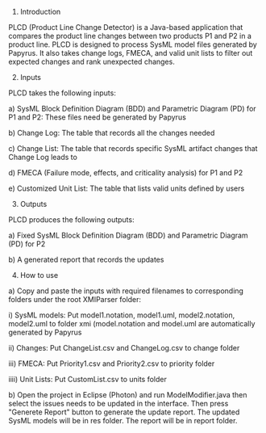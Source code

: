 1. Introduction

PLCD (Product Line Change Detector) is a Java-based application that compares the product line changes between two products P1 and P2 in a product line. PLCD is designed to process SysML model files generated by Papyrus. It also takes change logs, FMECA, and valid unit lists to filter out expected changes and rank unexpected changes.

2. Inputs

PLCD takes the following inputs:

a) SysML Block Definition Diagram (BDD) and Parametric Diagram (PD) for P1 and P2: These files need be generated by Papyrus 

b) Change Log: The table that records all the changes needed

c) Change List: The table that records specific SysML artifact changes that Change Log leads to

d) FMECA (Failure mode, effects, and criticality analysis) for P1 and P2

e) Customized Unit List: The table that lists valid units defined by users

3. Outputs

PLCD produces the following outputs:

a) Fixed SysML Block Definition Diagram (BDD) and Parametric Diagram (PD) for P2

b) A generated report that records the updates

4. How to use

a) Copy and paste the inputs with required filenames to corresponding folders under the root XMIParser folder:

i) SysML models: Put model1.notation, model1.uml, model2.notation, model2.uml to folder xmi (model.notation and model.uml     are automatically generated by Papyrus

ii) Changes: Put ChangeList.csv and ChangeLog.csv to change folder

iii) FMECA: Put Priority1.csv and Priority2.csv to priority folder 

iiii) Unit Lists: Put CustomList.csv to units folder

b) Open the project in Eclipse (Photon) and run ModelModifier.java then select the issues needs to be updated in the interface. Then press "Generete Report" button to generate the update report. The updated SysML models will be in res folder. The report will be in report folder.

